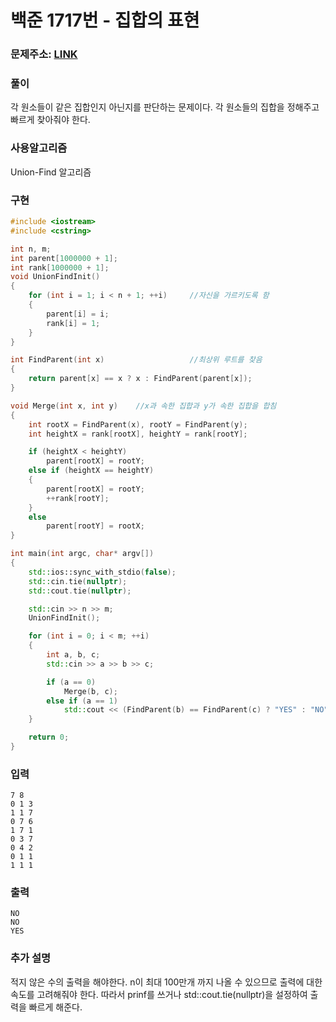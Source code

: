 # 백준 1717번 - 집합의 표현

### 문제주소: [LINK](https://www.acmicpc.net/problem/1717)



### 풀이

각 원소들이 같은 집합인지 아닌지를 판단하는 문제이다. 각 원소들의 집합을 정해주고 빠르게 찾아줘야 한다.



### 사용알고리즘

Union-Find 알고리즘



### 구현

```c++
#include <iostream>
#include <cstring>

int n, m;
int parent[1000000 + 1];
int rank[1000000 + 1];
void UnionFindInit()
{
	for (int i = 1; i < n + 1; ++i)		//자신을 가르키도록 함
	{
		parent[i] = i;
		rank[i] = 1;
	}
}

int FindParent(int x)					//최상위 루트를 찾음 
{
	return parent[x] == x ? x : FindParent(parent[x]);
}

void Merge(int x, int y)	//x과 속한 집합과 y가 속한 집합을 합침
{
	int rootX = FindParent(x), rootY = FindParent(y);
	int heightX = rank[rootX], heightY = rank[rootY];

	if (heightX < heightY)
		parent[rootX] = rootY;
	else if (heightX == heightY)
	{
		parent[rootX] = rootY;
		++rank[rootY];
	}
	else
		parent[rootY] = rootX;
}

int main(int argc, char* argv[])
{
	std::ios::sync_with_stdio(false);
	std::cin.tie(nullptr);
	std::cout.tie(nullptr);

	std::cin >> n >> m;
	UnionFindInit();

	for (int i = 0; i < m; ++i)
	{
		int a, b, c;
		std::cin >> a >> b >> c;

		if (a == 0)
			Merge(b, c);
		else if (a == 1)
			std::cout << (FindParent(b) == FindParent(c) ? "YES" : "NO") << "\n";
	}

	return 0;
}
```



### 입력

```
7 8
0 1 3
1 1 7
0 7 6
1 7 1
0 3 7
0 4 2
0 1 1
1 1 1
```



### 출력

```
NO
NO
YES
```





### 추가 설명

적지 않은 수의 출력을 해야한다. n이 최대 100만개 까지 나올 수 있으므로 출력에 대한 속도를 고려해줘야 한다. 따라서 prinf를 쓰거나 std::cout.tie(nullptr)을 설정하여 출력을 빠르게 해준다.

